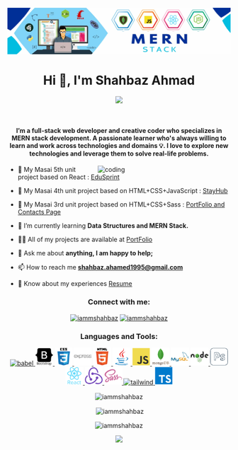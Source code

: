  
![logo](https://github.com/iammshahbaz/iammshahbaz/blob/main/banner.jpg)
<h1 align="center">Hi 👋, I'm Shahbaz Ahmad</h1>
<p align='center'> <img src="https://readme-typing-svg.demolab.com?weight=800&size=25&pause=1000&color=14F765&background=FFFFFF00&center=true&width=435&lines=A+Full+Stack+Web+Developer💻;A+Problem+Solver"/></p>
<img src="https://komarev.com/ghpvc/?username=iammshahbaz&style=flat-square&color=blue" alt=""/>
<h4 align="center">I’m a full-stack web developer and creative coder who specializes in MERN stack development. A passionate learner who's always willing to learn and work across technologies and domains 💡. I love to explore new technologies and leverage them to solve real-life problems.
</h4>
</div>
</div>
<img align ="right" alt="coding" width = "300" src="https://cdn.dribbble.com/users/1162077/screenshots/3848914/programmer.gif">

- 🔭 My Masai 5th unit project based on React : <a href="https://software-kalaakar-5678.netlify.app/">EduSprint</a>
- 🔭 My Masai 4th unit project based on HTML+CSS+JavaScript : <a href="https://stayhub-com.netlify.app/">StayHub</a>
- 🔭 My Masai 3rd unit project based on HTML+CSS+Sass : <a href="https://654774d486d57236185874c4--fabulous-vacherin-8bfad4.netlify.app/">PortFolio and Contacts Page</a>

- 🌱 I’m currently learning **Data Structures and MERN Stack.**

- 👨‍💻 All of my projects are available at <a href="https://iammshahbaz.github.io/">PortFolio</a>

- 💬 Ask me about **anything, I am happy to help;**

- 📫 How to reach me **shahbaz.ahamed1995@gmail.com**

- 📄 Know about my experiences  <a href="https://drive.google.com/file/d/1SfK1K1hyTbCK4CDuBtf1T1jxm1r4yJ3i/view?usp=sharing" target="_blank">Resume</a>

<h3 align="center">Connect with me:</h3>
<p align="center">
<a href="https://linkedin.com/in/iammshahbaz" target="blank"><img align="center" src="https://raw.githubusercontent.com/rahuldkjain/github-profile-readme-generator/master/src/images/icons/Social/linked-in-alt.svg" alt="iammshahbaz" height="30" width="40" /></a>
<a href="https://codesandbox.com/iammshahbaz" target="blank"><img align="center" src="https://raw.githubusercontent.com/rahuldkjain/github-profile-readme-generator/master/src/images/icons/Social/codesandbox.svg" alt="iammshahbaz" height="30" width="40" /></a>
</p>

<h3 align="center">Languages and Tools:</h3>
<p align="center"> <a href="https://babeljs.io/" target="_blank" rel="noreferrer"> <img src="https://www.vectorlogo.zone/logos/babeljs/babeljs-icon.svg" alt="babel" width="40" height="40"/> </a> <a href="https://getbootstrap.com" target="_blank" rel="noreferrer"> <img src="https://raw.githubusercontent.com/devicons/devicon/master/icons/bootstrap/bootstrap-plain-wordmark.svg" alt="bootstrap" width="40" height="40"/> </a> <a href="https://www.w3schools.com/css/" target="_blank" rel="noreferrer"> <img src="https://raw.githubusercontent.com/devicons/devicon/master/icons/css3/css3-original-wordmark.svg" alt="css3" width="40" height="40"/> </a> <a href="https://expressjs.com" target="_blank" rel="noreferrer"> <img src="https://raw.githubusercontent.com/devicons/devicon/master/icons/express/express-original-wordmark.svg" alt="express" width="40" height="40"/> </a> <a href="https://www.w3.org/html/" target="_blank" rel="noreferrer"> <img src="https://raw.githubusercontent.com/devicons/devicon/master/icons/html5/html5-original-wordmark.svg" alt="html5" width="40" height="40"/> </a> <a href="https://www.java.com" target="_blank" rel="noreferrer"> <img src="https://raw.githubusercontent.com/devicons/devicon/master/icons/java/java-original.svg" alt="java" width="40" height="40"/> </a> <a href="https://developer.mozilla.org/en-US/docs/Web/JavaScript" target="_blank" rel="noreferrer"> <img src="https://raw.githubusercontent.com/devicons/devicon/master/icons/javascript/javascript-original.svg" alt="javascript" width="40" height="40"/> </a> <a href="https://www.mongodb.com/" target="_blank" rel="noreferrer"> <img src="https://raw.githubusercontent.com/devicons/devicon/master/icons/mongodb/mongodb-original-wordmark.svg" alt="mongodb" width="40" height="40"/> </a> <a href="https://www.mysql.com/" target="_blank" rel="noreferrer"> <img src="https://raw.githubusercontent.com/devicons/devicon/master/icons/mysql/mysql-original-wordmark.svg" alt="mysql" width="40" height="40"/> </a> <a href="https://nodejs.org" target="_blank" rel="noreferrer"> <img src="https://raw.githubusercontent.com/devicons/devicon/master/icons/nodejs/nodejs-original-wordmark.svg" alt="nodejs" width="40" height="40"/> </a> <a href="https://www.photoshop.com/en" target="_blank" rel="noreferrer"> <img src="https://raw.githubusercontent.com/devicons/devicon/master/icons/photoshop/photoshop-line.svg" alt="photoshop" width="40" height="40"/> </a> <a href="https://reactjs.org/" target="_blank" rel="noreferrer"> <img src="https://raw.githubusercontent.com/devicons/devicon/master/icons/react/react-original-wordmark.svg" alt="react" width="40" height="40"/> </a> <a href="https://redux.js.org" target="_blank" rel="noreferrer"> <img src="https://raw.githubusercontent.com/devicons/devicon/master/icons/redux/redux-original.svg" alt="redux" width="40" height="40"/> </a> <a href="https://sass-lang.com" target="_blank" rel="noreferrer"> <img src="https://raw.githubusercontent.com/devicons/devicon/master/icons/sass/sass-original.svg" alt="sass" width="40" height="40"/> </a> <a href="https://tailwindcss.com/" target="_blank" rel="noreferrer"> <img src="https://www.vectorlogo.zone/logos/tailwindcss/tailwindcss-icon.svg" alt="tailwind" width="40" height="40"/> </a> <a href="https://www.typescriptlang.org/" target="_blank" rel="noreferrer"> <img src="https://raw.githubusercontent.com/devicons/devicon/master/icons/typescript/typescript-original.svg" alt="typescript" width="40" height="40"/> </a> </p>
<div align ="center">
<p><img align="center" src="https://github-readme-stats.vercel.app/api/top-langs?username=iammshahbaz&show_icons=true&locale=en&layout=compact" alt="iammshahbaz" /></p>

<p>&nbsp;<img align="center" src="https://github-readme-stats.vercel.app/api?username=iammshahbaz&show_icons=true&locale=en" alt="iammshahbaz" /></p>

<p><img align="center" src="https://github-readme-streak-stats.herokuapp.com/?user=iammshahbaz&" alt="iammshahbaz" /></p>
</div>
<div align="center"> 
<img src="https://github-profile-trophy.vercel.app/?username=iammshahbaz&column=-1&theme=onedark&rank=-?&margin-w=0" width="40%"/>
 </div>
